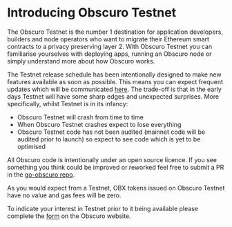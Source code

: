 # Introducing Obscuro Testnet
The Obscuro Testnet is the number 1 destination for application developers, builders and node operators who want to migrate their Ethereum smart contracts to a privacy preserving layer 2. With Obscuro Testnet you can familiarise yourselves with deploying apps, running an Obscuro node or simply understand more about how Obscuro works.

The Testnet release schedule has been intentionally designed to make new features available as soon as possible. This means you can expect frequent updates which will be communicated [here](https://github.com/obscuronet/obscuro-project/wiki/Testnet-Changelog). The trade-off is that in the early days Testnet will have some sharp edges and unexpected surprises. More specifically, whilst Testnet is in its infancy:
* Obscuro Testnet will crash from time to time
* When Obscuro Testnet crashes expect to lose everything
* Obscuro Testnet code has not been audited (mainnet code will be audited prior to launch) so expect to see code which is yet to be optimised

All Obscuro code is intentionally under an open source licence. If you see something you think could be improved or reworked feel free to submit a PR in the [go-obscuro repo](https://github.com/obscuronet/go-obscuro). 

As you would expect from a Testnet, OBX tokens issued on Obscuro Testnet have no value and gas fees will be zero.

To indicate your interest in Testnet prior to it being available please complete the [form](https://obscu.ro/testnet) on the Obscuro website.